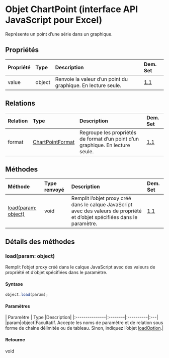 # <a name="chartpoint-object-javascript-api-for-excel"></a>Objet ChartPoint (interface API JavaScript pour Excel)

Représente un point d’une série dans un graphique.

## <a name="properties"></a>Propriétés

| Propriété     | Type   |Description| Dem. Set|
|:---------------|:--------|:----------|:----|
|value|object|Renvoie la valeur d’un point du graphique. En lecture seule.|[1.1](../requirement-sets/excel-api-requirement-sets.md)|

## <a name="relationships"></a>Relations
| Relation | Type   |Description| Dem. Set|
|:---------------|:--------|:----------|:----|
|format|[ChartPointFormat](chartpointformat.md)|Regroupe les propriétés de format d’un point d’un graphique. En lecture seule.|[1.1](../requirement-sets/excel-api-requirement-sets.md)|

## <a name="methods"></a>Méthodes

| Méthode           | Type renvoyé    |Description| Dem. Set|
|:---------------|:--------|:----------|:----|
|[load(param: object)](#loadparam-object)|void|Remplit l’objet proxy créé dans le calque JavaScript avec des valeurs de propriété et d’objet spécifiées dans le paramètre.|[1.1](../requirement-sets/excel-api-requirement-sets.md)|

## <a name="method-details"></a>Détails des méthodes


### <a name="loadparam-object"></a>load(param: object)
Remplit l’objet proxy créé dans le calque JavaScript avec des valeurs de propriété et d’objet spécifiées dans le paramètre.

#### <a name="syntax"></a>Syntaxe
```js
object.load(param);
```

#### <a name="parameters"></a>Paramètres
| Paramètre    | Type   |Description|
|:---------------|:--------|:----------|:---|
|param|object|Facultatif. Accepte les noms de paramètre et de relation sous forme de chaîne délimitée ou de tableau. Sinon, indiquez l’objet [loadOption](loadoption.md).|

#### <a name="returns"></a>Retourne
void
